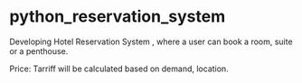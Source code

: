 # python_reservation_system

Developing Hotel Reservation System , where a user can book a room, suite or a penthouse.

Price: Tarriff will be calculated based on demand, location.
